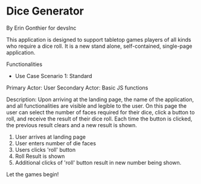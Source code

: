 # Dice Generator


By Erin Gonthier for devsInc


This application is designed to support tabletop games players of all kinds who require a dice roll. 
It is a new stand alone, self-contained, single-page application. 

Functionalities

- Use Case Scenario 1: Standard

Primary Actor: User
Secondary Actor: Basic JS functions

Description: Upon arriving at the landing page, the name of the application, and all functionalities are visible and legible to the user. 
On this page the user can select the number of faces required for their dice, click a button to roll, and receive the result of their dice roll. 
Each time the button is clicked, the previous result clears and a new result is shown. 

1. User arrives at landing page
2. User enters number of die faces
3. Users clicks 'roll' button
4. Roll Result is shown
5. Additional clicks of 'roll' button result in new number being shown. 



Let the games begin!
